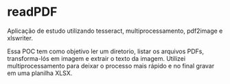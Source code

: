 # readPDF
Aplicação de estudo utilizando tesseract, multiprocessamento, pdf2image e xlswriter. 

Essa POC tem como objetivo ler um diretorio, listar os arquivos PDFs, transforma-lós em imagem e extrair o texto da imagem. Utilizei multiprocessamento para deixar o processo mais rápido e no final gravar em uma planilha XLSX.
